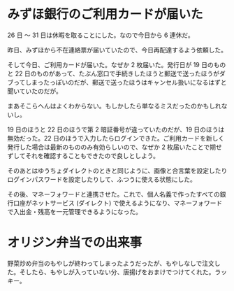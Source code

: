 # みずほ銀行のご利用カードが届いた
26 日 〜 31 日は休暇を取ることにした。なので今日から 6 連休だ。

昨日、みずほから不在連絡票が届いていたので、今日再配達するよう依頼した。

そして今日、ご利用カードが届いた。なぜか 2 枚届いた。発行日が 19 日のものと 22 日のものがあって、たぶん窓口で手続きしたほうと郵送で送ったほうがダブってしまったっぽいのだが、郵送で送ったほうはキャンセル扱いになるはずと聞いていたのだが。

まあそこらへんはよくわからない。もしかしたら単なるミスだったのかもしれないし。

19 日のほうと 22 日のほうで第 2 暗証番号が違っていたのだが、19 日のほうは無効だった。22 日のほうで入力したらログインできた。ご利用カードを新しく発行した場合は最新のもののみ有効らしいので、なぜか 2 枚届いたことで期せずしてそれを確認することもできたので良しとしよう。

そのあとはゆうちょダイレクトのときと同じように、画像と合言葉を設定したりログインパスワードを設定したりして、ふつうに使える状態にした。

その後、マネーフォワードと連携させた。これで、個人名義で作ったすべての銀行口座がネットサービス (ダイレクト) で使えるようになり、マネーフォワードで入出金・残高を一元管理できるようになった。

# オリジン弁当での出来事
野菜炒め弁当のもやしが終わってしまったようだったが、もやしなしで注文した。そしたら、もやしが入っていない分、唐揚げをおまけでつけてくれた。ラッキー。
